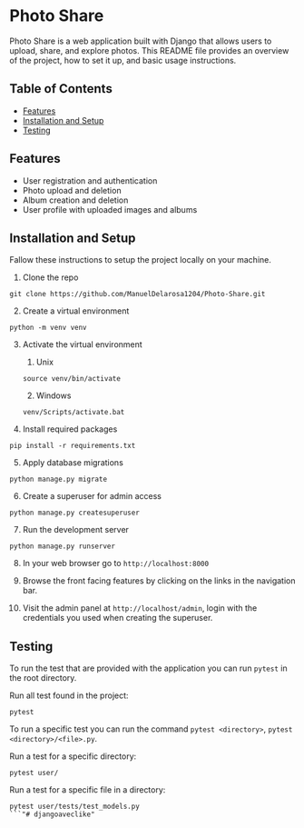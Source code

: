 # Photo Share <!-- omit from toc -->

Photo Share is a web application built with Django that allows users to upload, share, and explore photos. This README file provides an overview of the project, how to set it up, and basic usage instructions.

## Table of Contents <!-- omit from toc -->
- [Features](#features)
- [Installation and Setup](#installation-and-setup)
- [Testing](#testing)

## Features
- User registration and authentication
- Photo upload and deletion
- Album creation and deletion
- User profile with uploaded images and albums

## Installation and Setup

Fallow these instructions to setup the project locally on your machine.

1. Clone the repo

```shell
git clone https://github.com/ManuelDelarosa1204/Photo-Share.git
```

2. Create a virtual environment

```shell
python -m venv venv
```

3. Activate the virtual environment

    1. Unix

    ```shell
    source venv/bin/activate
    ```

    2. Windows

    ```shell
    venv/Scripts/activate.bat
    ```

4. Install required packages

```shell
pip install -r requirements.txt
```

5. Apply database migrations

```shell
python manage.py migrate
```

6. Create a superuser for admin access

```shell
python manage.py createsuperuser
```

7. Run the development server

```shell
python manage.py runserver
```

8. In your web browser go to `http://localhost:8000`

9. Browse the front facing features by clicking on the links in the navigation bar.

10. Visit the admin panel at `http://localhost/admin`, login with the credentials you used when creating the superuser.


## Testing

To run the test that are provided with the application you can run `pytest` in the root directory.

Run all test found in the project:
```shell
pytest
```

To run a specific test you can run the command `pytest <directory>`, `pytest <directory>/<file>.py`. 

Run a test for a specific directory:
```shell
pytest user/
```

Run a test for a specific file in a directory:
```shell
pytest user/tests/test_models.py
```"# djangoaveclike" 
